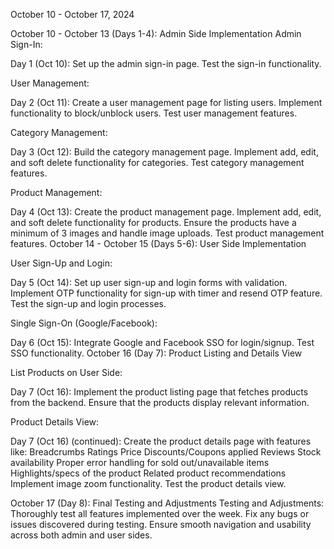 October 10 - October 17, 2024
 <!-- <script src="https://cdn.tailwindcss.com"></script> -->

October 10 - October 13 (Days 1-4): Admin Side Implementation
Admin Sign-In:

Day 1 (Oct 10):
Set up the admin sign-in page.
Test the sign-in functionality.

User Management:

Day 2 (Oct 11):
Create a user management page for listing users.
Implement functionality to block/unblock users.
Test user management features.

Category Management:

Day 3 (Oct 12):
Build the category management page.
Implement add, edit, and soft delete functionality for categories.
Test category management features.

Product Management:

Day 4 (Oct 13):
Create the product management page.
Implement add, edit, and soft delete functionality for products.
Ensure the products have a minimum of 3 images and handle image uploads.
Test product management features.
October 14 - October 15 (Days 5-6): User Side Implementation

User Sign-Up and Login:

Day 5 (Oct 14):
Set up user sign-up and login forms with validation.
Implement OTP functionality for sign-up with timer and resend OTP feature.
Test the sign-up and login processes.

Single Sign-On (Google/Facebook):

Day 6 (Oct 15):
Integrate Google and Facebook SSO for login/signup.
Test SSO functionality.
October 16 (Day 7): Product Listing and Details View

List Products on User Side:

Day 7 (Oct 16):
Implement the product listing page that fetches products from the backend.
Ensure that the products display relevant information.

Product Details View:

Day 7 (Oct 16) (continued):
Create the product details page with features like:
Breadcrumbs
Ratings
Price
Discounts/Coupons applied
Reviews
Stock availability
Proper error handling for sold out/unavailable items
Highlights/specs of the product
Related product recommendations
Implement image zoom functionality.
Test the product details view.

October 17 (Day 8): Final Testing and Adjustments
Testing and Adjustments:
Thoroughly test all features implemented over the week.
Fix any bugs or issues discovered during testing.
Ensure smooth navigation and usability across both admin and user sides.